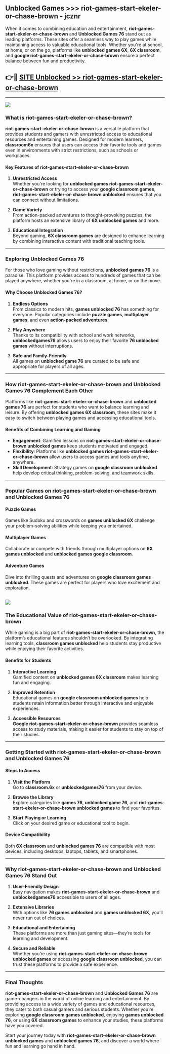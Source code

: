 ## Unblocked Games >>> riot-games-start-ekeler-or-chase-brown - jcznr 

When it comes to combining education and entertainment, **riot-games-start-ekeler-or-chase-brown** and **Unblocked Games 76** stand out as leading platforms. These sites offer a seamless way to play games while maintaining access to valuable educational tools. Whether you're at school, at home, or on the go, platforms like **unblocked games 6X**, **6X classroom**, and **google riot-games-start-ekeler-or-chase-brown** ensure a perfect balance between fun and productivity.
## 👉🔴 [SITE Unblocked >> riot-games-start-ekeler-or-chase-brown](http://premium.freeplayer.one?title=riot-games-start-ekeler-or-chase-brown&ref=22JU)
---
<a href="http://premium.freeplayer.one?title=riot-games-start-ekeler-or-chase-brown&ref=22JU/"><img src="https://github.com/user-attachments/assets/438f12ca-57a4-47a3-8ead-c64da593a1e5"/></a>
### What is riot-games-start-ekeler-or-chase-brown?  

**riot-games-start-ekeler-or-chase-brown** is a versatile platform that provides students and gamers with unrestricted access to educational resources and entertaining games. Designed for modern learners, **classroom6x** ensures that users can access their favorite tools and games even in environments with strict restrictions, such as schools or workplaces.  

#### Key Features of riot-games-start-ekeler-or-chase-brown  

1. **Unrestricted Access**  
   Whether you're looking for **unblocked games riot-games-start-ekeler-or-chase-brown** or trying to access your **google classroom games**, **riot-games-start-ekeler-or-chase-brown unblocked** ensures that you can connect without limitations.  

2. **Game Variety**  
   From action-packed adventures to thought-provoking puzzles, the platform hosts an extensive library of **6X unblocked games** and more.  

3. **Educational Integration**  
   Beyond gaming, **6X classroom games** are designed to enhance learning by combining interactive content with traditional teaching tools.  



---

### Exploring Unblocked Games 76  

For those who love gaming without restrictions, **unblocked games 76** is a paradise. This platform provides access to hundreds of games that can be played anywhere, whether you're in a classroom, at home, or on the move.  

#### Why Choose Unblocked Games 76?  

1. **Endless Options**  
   From classics to modern hits, **games unblocked 76** has something for everyone. Popular categories include **puzzle games**, **multiplayer games**, and even **action-packed adventures**.  

2. **Play Anywhere**  
   Thanks to its compatibility with school and work networks, **unblockedgames76** allows users to enjoy their favorite **76 unblocked games** without interruptions.  

3. **Safe and Family-Friendly**  
   All games on **unblocked game 76** are curated to be safe and appropriate for players of all ages.  

---

### How riot-games-start-ekeler-or-chase-brown and Unblocked Games 76 Complement Each Other  

Platforms like **riot-games-start-ekeler-or-chase-brown** and **unblocked games 76** are perfect for students who want to balance learning and leisure. By offering **unblocked games 6X classroom**, these sites make it easy to switch between playing games and accessing educational tools.  

#### Benefits of Combining Learning and Gaming  

- **Engagement**: Gamified lessons on **riot-games-start-ekeler-or-chase-brown unblocked games** keep students motivated and engaged.  
- **Flexibility**: Platforms like **unblocked games riot-games-start-ekeler-or-chase-brown** allow users to access games and tools anytime, anywhere.  
- **Skill Development**: Strategy games on **google classroom unblocked** help develop critical thinking, problem-solving, and teamwork skills.  

---

### Popular Games on riot-games-start-ekeler-or-chase-brown and Unblocked Games 76  

#### Puzzle Games  

Games like Sudoku and crosswords on **games unblocked 6X** challenge your problem-solving abilities while keeping you entertained.  

#### Multiplayer Games  

Collaborate or compete with friends through multiplayer options on **6X games unblocked** and **unblocked games google classroom**.  

#### Adventure Games  

Dive into thrilling quests and adventures on **google classroom games unblocked**. These games are perfect for players who love excitement and exploration.  

<a href="http://download.freeplayer.one?title=riot-games-start-ekeler-or-chase-brown&ref=23D/"><img src="https://github.com/user-attachments/assets/fe0c3e91-c8e1-489c-acf0-e2f614c12fb8"/></a>
---

### The Educational Value of riot-games-start-ekeler-or-chase-brown  

While gaming is a big part of **riot-games-start-ekeler-or-chase-brown**, the platform’s educational features shouldn’t be overlooked. By integrating learning tools, **classroom games unblocked** help students stay productive while enjoying their favorite activities.  

#### Benefits for Students  

1. **Interactive Learning**  
   Gamified content on **unblocked games 6X classroom** makes learning fun and engaging.  

2. **Improved Retention**  
   Educational games on **google classroom unblocked games** help students retain information better through interactive and enjoyable experiences.  

3. **Accessible Resources**  
   **Google riot-games-start-ekeler-or-chase-brown** provides seamless access to study materials, making it easier for students to stay on top of their studies.  

---

### Getting Started with riot-games-start-ekeler-or-chase-brown and Unblocked Games 76  

#### Steps to Access  

1. **Visit the Platform**  
   Go to **classroom.6x** or **unblockedgames76** from your device.  

2. **Browse the Library**  
   Explore categories like **games 76**, **unblocked game 76**, and **riot-games-start-ekeler-or-chase-brown unblocked games** to find your favorites.  

3. **Start Playing or Learning**  
   Click on your desired game or educational tool to begin.  

#### Device Compatibility  

Both **6X classroom** and **unblocked games 76** are compatible with most devices, including desktops, laptops, tablets, and smartphones.  

---

### Why riot-games-start-ekeler-or-chase-brown and Unblocked Games 76 Stand Out  

1. **User-Friendly Design**  
   Easy navigation makes **riot-games-start-ekeler-or-chase-brown** and **unblockedgames76** accessible to users of all ages.  

2. **Extensive Libraries**  
   With options like **76 games unblocked** and **games unblocked 6X**, you’ll never run out of choices.  

3. **Educational and Entertaining**  
   These platforms are more than just gaming sites—they’re tools for learning and development.  

4. **Secure and Reliable**  
   Whether you’re using **riot-games-start-ekeler-or-chase-brown unblocked games** or accessing **google classroom unblocked**, you can trust these platforms to provide a safe experience.  

---

### Final Thoughts  

**riot-games-start-ekeler-or-chase-brown** and **Unblocked Games 76** are game-changers in the world of online learning and entertainment. By providing access to a wide variety of games and educational resources, they cater to both casual gamers and serious students. Whether you’re exploring **google classroom games unblocked**, enjoying **games unblocked 76**, or using **6X classroom games** to enhance your studies, these platforms have you covered.  

Start your journey today with **riot-games-start-ekeler-or-chase-brown unblocked games** and **unblocked games 76**, and discover a world where fun and learning go hand in hand.  